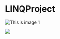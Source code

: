 # LINQProject

<div class="image123">
    <img src="http://asekose.am/upload/news/admin/2012/11/50b893233c8e9_medium.jpg" style="float:left">
    <p>This is image 1</p>
    <img class="middle-img" src="https://upload.wikimedia.org/wikipedia/commons/thumb/1/1e/Toyota_Land_Cruiser_V8_front.JPG/300px-Toyota_Land_Cruiser_V8_front.JPG"/ >
 </div>
